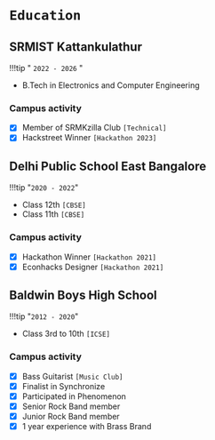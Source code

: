 # __`Education`__

## SRMIST Kattankulathur 

!!!tip " `2022 - 2026` "
- B.Tech in Electronics and Computer Engineering

### Campus activity
- [x] Member of SRMKzilla Club `[Technical]`
- [x] Hackstreet Winner `[Hackathon 2023]`

## Delhi Public School East Bangalore 
!!!tip "`2020 - 2022`"
- Class 12th `[CBSE]`
- Class 11th `[CBSE]`

### Campus activity
- [x] Hackathon Winner `[Hackathon 2021]`
- [x] Econhacks Designer `[Hackathon 2021]`

## Baldwin Boys High School
!!!tip "`2012 - 2020`"
- Class 3rd to 10th `[ICSE]`

### Campus activity
- [x] Bass Guitarist `[Music Club]`
- [x] Finalist in Synchronize 
- [x] Participated in Phenomenon
- [x] Senior Rock Band member
- [x] Junior Rock Band member
- [x] 1 year experience with Brass Brand